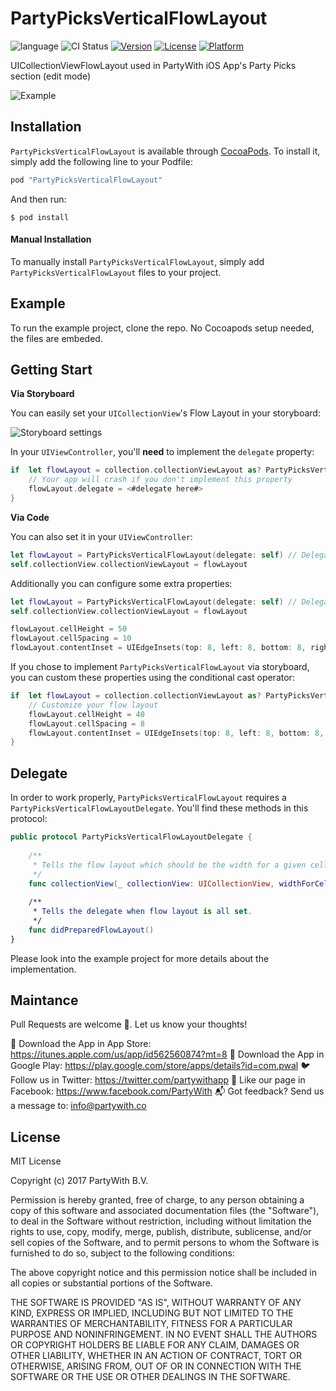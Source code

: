 # PartyPicksVerticalFlowLayout
![language](https://img.shields.io/badge/Language-%20Swift%20-orange.svg)
![CI Status](https://img.shields.io/badge/build-passing-brightgreen.svg)
[![Version](https://img.shields.io/cocoapods/v/PartyPicksVerticalFlowLayout.svg?style=flat)](http://cocoapods.org/pods/PartyPicksVerticalFlowLayout)
[![License](https://img.shields.io/cocoapods/l/PartyPicksVerticalFlowLayout.svg?style=flat)](http://cocoapods.org/pods/PartyPicksVerticalFlowLayout)
[![Platform](https://img.shields.io/cocoapods/p/PartyPicksVerticalFlowLayout.svg?style=flat)](http://cocoapods.org/pods/PartyPicksVerticalFlowLayout)

UICollectionViewFlowLayout used in PartyWith iOS App's Party Picks section (edit mode)

<img src="http://felipe.ricieri.me/pods/ppvfl.png" alt="Example">


## Installation

`PartyPicksVerticalFlowLayout` is available through [CocoaPods](http://cocoapods.org). To install it, simply add the following line to your Podfile:

```swift
pod "PartyPicksVerticalFlowLayout"
```

And then run:

`$ pod install`


#### Manual Installation

To manually install `PartyPicksVerticalFlowLayout`, simply add `PartyPicksVerticalFlowLayout` files to your project.


## Example

To run the example project, clone the repo. No Cocoapods setup needed, the files are embeded.


## Getting Start

**Via Storyboard**

You can easily set your `UICollectionView`'s Flow Layout in your storyboard:

<img src="http://felipe.ricieri.me/pods/ppvfl_sbs.png" alt="Storyboard settings">

In your `UIViewController`, you'll **need** to implement the `delegate` property:

```swift
if  let flowLayout = collection.collectionViewLayout as? PartyPicksVerticalFlowLayout {
    // Your app will crash if you don't implement this property
    flowLayout.delegate = <#delegate here#>
}
```

**Via Code**

You can also set it in your `UIViewController`:

```swift
let flowLayout = PartyPicksVerticalFlowLayout(delegate: self) // Delegate is required
self.collectionView.collectionViewLayout = flowLayout
```

Additionally you can configure some extra properties:

```swift
let flowLayout = PartyPicksVerticalFlowLayout(delegate: self) // Delegate is required
self.collectionView.collectionViewLayout = flowLayout

flowLayout.cellHeight = 50
flowLayout.cellSpacing = 10
flowLayout.contentInset = UIEdgeInsets(top: 8, left: 8, bottom: 8, right: 8)
```

If you chose to implement `PartyPicksVerticalFlowLayout` via storyboard, you can custom these properties using the conditional cast operator:

```swift
if  let flowLayout = collection.collectionViewLayout as? PartyPicksVerticalFlowLayout {
    // Customize your flow layout
    flowLayout.cellHeight = 40
    flowLayout.cellSpacing = 8
    flowLayout.contentInset = UIEdgeInsets(top: 8, left: 8, bottom: 8, right: 8)
}
```


## Delegate

In order to work properly, `PartyPicksVerticalFlowLayout` requires a `PartyPicksVerticalFlowLayoutDelegate`. You'll find these methods in this protocol:

```swift
public protocol PartyPicksVerticalFlowLayoutDelegate {
    
    /**
     * Tells the flow layout which should be the width for a given cell.
     */
    func collectionView(_ collectionView: UICollectionView, widthForCellAt indexPath: IndexPath, withHeight height: CGFloat) -> CGFloat
    
    /**
     * Tells the delegate when flow layout is all set.
     */
    func didPreparedFlowLayout()
}
```

Please look into the example project for more details about the implementation.


## Maintance

Pull Requests are welcome 🙂. Let us know your thoughts!

🍎 Download the App in App Store: https://itunes.apple.com/us/app/id562560874?mt=8
🤖 Download the App in Google Play: https://play.google.com/store/apps/details?id=com.pwal
🐦 Follow us in Twitter: https://twitter.com/partywithapp
👤 Like our page in Facebook: https://www.facebook.com/PartyWith
📬 Got feedback? Send us a message to: info@partywith.co


## License

MIT License

Copyright (c) 2017 PartyWith B.V.

Permission is hereby granted, free of charge, to any person obtaining a copy
of this software and associated documentation files (the "Software"), to deal
in the Software without restriction, including without limitation the rights
to use, copy, modify, merge, publish, distribute, sublicense, and/or sell
copies of the Software, and to permit persons to whom the Software is
furnished to do so, subject to the following conditions:

The above copyright notice and this permission notice shall be included in all
copies or substantial portions of the Software.

THE SOFTWARE IS PROVIDED "AS IS", WITHOUT WARRANTY OF ANY KIND, EXPRESS OR
IMPLIED, INCLUDING BUT NOT LIMITED TO THE WARRANTIES OF MERCHANTABILITY,
FITNESS FOR A PARTICULAR PURPOSE AND NONINFRINGEMENT. IN NO EVENT SHALL THE
AUTHORS OR COPYRIGHT HOLDERS BE LIABLE FOR ANY CLAIM, DAMAGES OR OTHER
LIABILITY, WHETHER IN AN ACTION OF CONTRACT, TORT OR OTHERWISE, ARISING FROM,
OUT OF OR IN CONNECTION WITH THE SOFTWARE OR THE USE OR OTHER DEALINGS IN THE
SOFTWARE.
